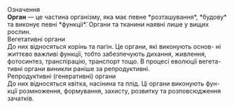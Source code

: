 <div class="eoz-wrap">
<span class="eoz">Означення</span>
<div class="eoz-text">
<b>Орган</b> — це частина органiзму, яка має певне *розташування*, 
*будову* та виконує певнi *функцiі*̈. Органи та тканини наявнi лише у вищих рослин.
</div>
</div>

<div class="ebio-wrap">
<span class="ebio">Вегетативнi органи</span>
<div class="ebio-text">
До них вiдносяться корiнь та пагiн. Це органи, якi виконують основ- нi життєво важливi функцiї, тобто забезпечують дихання, живлення, фотосинтез, транспiрацiю, транспорт тощо. В процесi еволюцiї вегета- тивнi органи виникли ранiше за репродуктивнi.
</div>
</div>


<div class="ebio-wrap">
<span class="ebio">Репродуктивнi (генеративнi) органи</span>
<div class="ebio-text">
До них вiдносяться квiтка, насiнина та плiд. Цi органи виконують фун- кцiї розмноження, формування, захисту, розвитку та розповсюдження зачаткiв.
</div>
</div>